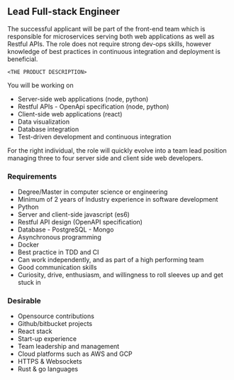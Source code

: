## Lead Full-stack Engineer

The successful applicant will be part of the front-end team which is responsible for microservices serving both web applications as well as Restful APIs. The role does not require strong dev-ops skills, however knowledge of best practices in continuous integration and deployment is beneficial.

`<THE PRODUCT DESCRIPTION>`

You will be working on

- Server-side web applications (node, python)
- Restful APIs - OpenApi specification (node, python)
- Client-side web applications (react)
- Data visualization
- Database integration
- Test-driven development and continuous integration

For the right individual, the role will quickly evolve into a team lead position managing three to four server side and client side web developers.

### Requirements

- Degree/Master in computer science or engineering
- Minimum of 2 years of Industry experience in software development
- Python
- Server and client-side javascript (es6)
- Restful API design (OpenAPI specification)
- Database - PostgreSQL - Mongo
- Asynchronous programming
- Docker
- Best practice in TDD and CI
- Can work independently, and as part of a high performing team
- Good communication skills
- Curiosity, drive, enthusiasm, and willingness to roll sleeves up and get stuck in

### Desirable

- Opensource contributions
- Github/bitbucket projects
- React stack
- Start-up experience
- Team leadership and management
- Cloud platforms such as AWS and GCP
- HTTPS & Websockets
- Rust & go languages
